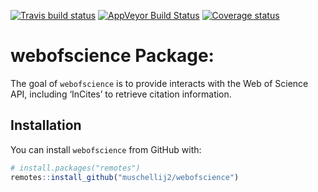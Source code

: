 
[![Travis build
status](https://travis-ci.com/muschellij2/webofscience.svg?branch=master)](https://travis-ci.com/muschellij2/webofscience)
[![AppVeyor Build
Status](https://ci.appveyor.com/api/projects/status/github/muschellij2/webofscience?branch=master&svg=true)](https://ci.appveyor.com/project/muschellij2/webofscience)
[![Coverage
status](https://codecov.io/gh/muschellij2/webofscience/branch/master/graph/badge.svg)](https://codecov.io/gh/muschellij2/webofscience)
<!-- README.md is generated from README.Rmd. Please edit that file -->

# webofscience Package:

The goal of `webofscience` is to provide interacts with the Web of
Science API, including ‘InCites’ to retrieve citation information.

## Installation

You can install `webofscience` from GitHub with:

``` r
# install.packages("remotes")
remotes::install_github("muschellij2/webofscience")
```
